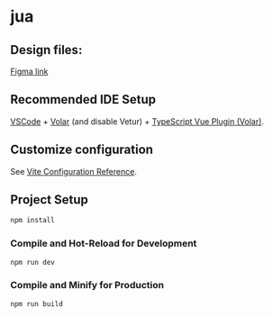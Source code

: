 # jua

## Design files:
[Figma link](https://www.figma.com/file/EWFxQFRxXVNIaJHrhmt0AD/Jua?type=design&node-id=0%3A1&mode=design&t=OJFKkSGOnb8oaQY6-1)

## Recommended IDE Setup

[VSCode](https://code.visualstudio.com/) + [Volar](https://marketplace.visualstudio.com/items?itemName=Vue.volar) (and disable Vetur) + [TypeScript Vue Plugin (Volar)](https://marketplace.visualstudio.com/items?itemName=Vue.vscode-typescript-vue-plugin).

## Customize configuration

See [Vite Configuration Reference](https://vitejs.dev/config/).

## Project Setup

```sh
npm install
```

### Compile and Hot-Reload for Development

```sh
npm run dev
```

### Compile and Minify for Production

```sh
npm run build
```
